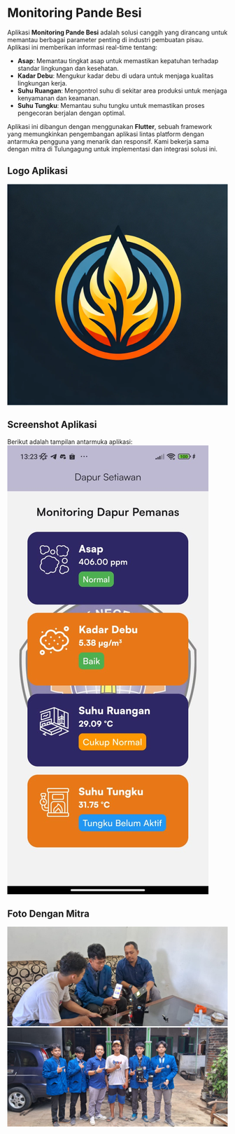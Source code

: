 # Monitoring Pande Besi

Aplikasi **Monitoring Pande Besi** adalah solusi canggih yang dirancang untuk memantau berbagai parameter penting di industri pembuatan pisau. Aplikasi ini memberikan informasi real-time tentang:

- **Asap**: Memantau tingkat asap untuk memastikan kepatuhan terhadap standar lingkungan dan kesehatan.
- **Kadar Debu**: Mengukur kadar debu di udara untuk menjaga kualitas lingkungan kerja.
- **Suhu Ruangan**: Mengontrol suhu di sekitar area produksi untuk menjaga kenyamanan dan keamanan.
- **Suhu Tungku**: Memantau suhu tungku untuk memastikan proses pengecoran berjalan dengan optimal.

Aplikasi ini dibangun dengan menggunakan **Flutter**, sebuah framework yang memungkinkan pengembangan aplikasi lintas platform dengan antarmuka pengguna yang menarik dan responsif. Kami bekerja sama dengan mitra di Tulungagung untuk implementasi dan integrasi solusi ini.

## Logo Aplikasi
![Logo Aplikasi](assets/images/3.png)

## Screenshot Aplikasi

Berikut adalah tampilan antarmuka aplikasi:
![Tampilan](assets/images/tampilanaplikasi.jpg)

## Foto Dengan Mitra
![Foto Mitra 1](assets/images/mitra1.jpg)
![Foto Mitra 2](assets/images/mitra2.jpg)
